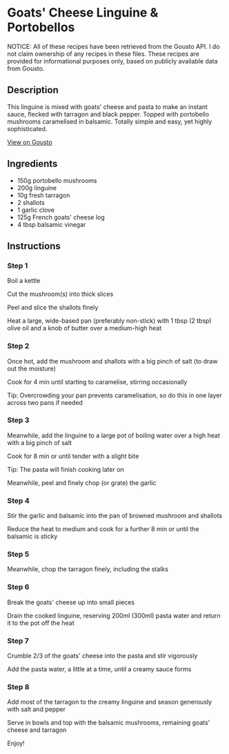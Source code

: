 # Goats' Cheese Linguine & Portobellos

NOTICE: All of these recipes have been retrieved from the Gousto API. I do not claim ownership of any recipes in these files. These recipes are provided for informational purposes only, based on publicly available data from Gousto.

## Description

This linguine is mixed with goats' cheese and pasta to make an instant sauce, flecked with tarragon and black pepper. Topped with portobello mushrooms caramelised in balsamic. Totally simple and easy, yet highly sophisticated.

[View on Gousto](https://www.gousto.co.uk/recipes/cookbook/goats-cheese-linguine-portobellos)

## Ingredients

- 150g portobello mushrooms
- 200g linguine 
- 10g fresh tarragon 
- 2 shallots
- 1 garlic clove
- 125g French goats' cheese log 
- 4 tbsp balsamic vinegar 

## Instructions


### Step 1

Boil a kettle


Cut the mushroom<span class="text-danger">(s)</span> into thick slices


Peel and slice the shallots finely


Heat a large, wide-based pan (preferably non-stick) with 1 tbsp <span class="text-danger">(2 tbsp)</span> olive oil and a knob of butter over a medium-high heat


### Step 2

Once hot, add the mushroom and shallots with a big pinch of salt (to draw out the moisture)


Cook for 4 min until starting to caramelise, stirring occasionally


Tip: Overcrowding your pan prevents caramelisation, so do this in one layer across two pans if needed


### Step 3

Meanwhile, add the linguine to a large pot of boiling water over a high heat with a big pinch of salt


Cook for 8 min or until tender with a slight bite


Tip: The pasta will finish cooking later on


Meanwhile, peel and finely chop (or grate) the garlic


### Step 4

Stir the garlic and balsamic into the pan of browned mushroom and shallots


Reduce the heat to medium and cook for a further 8 min or until the balsamic is sticky


### Step 5

Meanwhile, chop the tarragon finely, including the stalks


### Step 6

Break the goats' cheese up into small pieces


Drain the cooked linguine, reserving 200ml <span class="text-danger">(300ml)</span> pasta water and return it to the pot off the heat


### Step 7

Crumble 2/3 of the goats' cheese into the pasta and stir vigorously


Add the pasta water, a little at a time, until a creamy sauce forms

### Step 8

Add most of the tarragon to the creamy linguine and season generously with salt and pepper


Serve in bowls and top with the balsamic mushrooms, remaining goats' cheese and tarragon


Enjoy!

